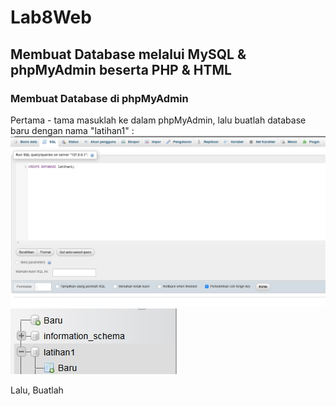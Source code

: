 # Lab8Web

## Membuat Database melalui MySQL & phpMyAdmin beserta PHP & HTML
### Membuat Database di phpMyAdmin
Pertama - tama masuklah ke dalam phpMyAdmin, lalu buatlah database baru dengan nama "latihan1" :
![1](screenshots/1.jpg)
![2](screenshots/2.jpg)

Lalu, Buatlah 

